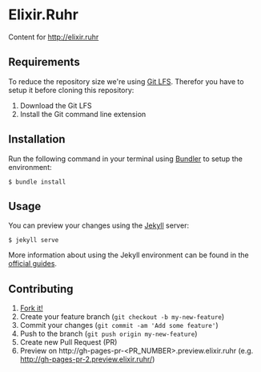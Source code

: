 # Elixir.Ruhr

Content for http://elixir.ruhr

## Requirements

To reduce the repository size we're using [Git LFS](https://git-lfs.github.com).
Therefor you have to setup it before cloning this repository:

1. Download the Git LFS
2. Install the Git command line extension

## Installation

Run the following command in your terminal using [Bundler](http://bundler.io)
to setup the environment:

    $ bundle install

## Usage

You can preview your changes using the [Jekyll](http://jekyllrb.com) server:

    $ jekyll serve

More information about using the Jekyll environment can be found in the
[official guides](https://help.github.com/articles/using-jekyll-with-pages/#installing-jekyll).

## Contributing

1. [Fork it!](https://github.com/ElixirRuhr/elixir.ruhr/fork)
2. Create your feature branch (`git checkout -b my-new-feature`)
3. Commit your changes (`git commit -am 'Add some feature'`)
4. Push to the branch (`git push origin my-new-feature`)
5. Create new Pull Request (PR)
6. Preview on http://gh-pages-pr-<PR_NUMBER>.preview.elixir.ruhr (e.g. http://gh-pages-pr-2.preview.elixir.ruhr/)
